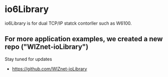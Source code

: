 # io6Library
io6Library is for dual TCP/IP statck contorller such as W6100.

## For more application examples, we created a new repo ("WIZnet-ioLibrary")
Stay tuned for updates
- https://github.com/WIZnet-ioLibrary


